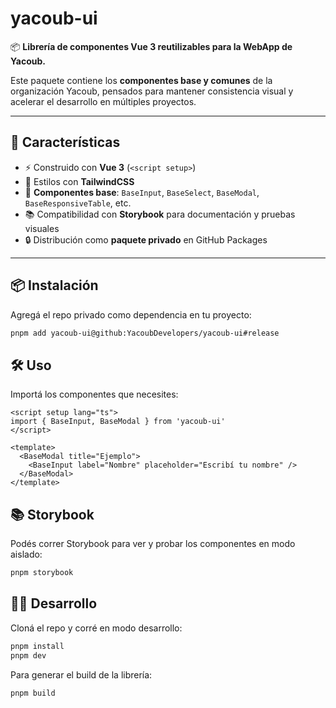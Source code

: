 # yacoub-ui

📦 **Librería de componentes Vue 3 reutilizables para la WebApp de Yacoub.**

Este paquete contiene los **componentes base y comunes** de la organización Yacoub, pensados para mantener consistencia visual y acelerar el desarrollo en múltiples proyectos.

---

## 🚀 Características

- ⚡ Construido con **Vue 3** (`<script setup>`)
- 🎨 Estilos con **TailwindCSS**
- 🧩 **Componentes base**: `BaseInput`, `BaseSelect`, `BaseModal`, `BaseResponsiveTable`, etc.
- 📚 Compatibilidad con **Storybook** para documentación y pruebas visuales
- 🔒 Distribución como **paquete privado** en GitHub Packages

---

## 📦 Instalación

Agregá el repo privado como dependencia en tu proyecto:

```bash
pnpm add yacoub-ui@github:YacoubDevelopers/yacoub-ui#release
```

## 🛠 Uso

Importá los componentes que necesites:

```vue
<script setup lang="ts">
import { BaseInput, BaseModal } from 'yacoub-ui'
</script>

<template>
  <BaseModal title="Ejemplo">
    <BaseInput label="Nombre" placeholder="Escribí tu nombre" />
  </BaseModal>
</template>
```

## 📚 Storybook

Podés correr Storybook para ver y probar los componentes en modo aislado:

```bash
pnpm storybook
```

## 👨‍💻 Desarrollo

Cloná el repo y corré en modo desarrollo:

```bash
pnpm install
pnpm dev
```

Para generar el build de la librería:

```bash
pnpm build
```
